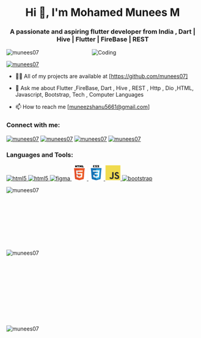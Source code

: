 <h1 align="center">Hi 👋, I'm Mohamed Munees M</h1>
<h3 align="center">A passionate and aspiring flutter developer from India , Dart | Hive | Flutter | FireBase | REST</h3>
<img align="right" alt="Coding" width="280" src="https://c.tenor.com/wA8Gx_UqnY4AAAAC/tenor.gif">

<p align="left"> <img src="https://komarev.com/ghpvc/?username=munees07&label=Profile%20views&color=0e75b6&style=flat" alt="munees07" /> </p>

<p align="left"> <a href="https://www.linkedin.com/in/mohamed-munees07" target="_blank"><img src="https://img.shields.io/twitter/follow/Mohamed Munees?logo=linkedin&style=for-the-badge" alt="munees07" /></a> </p>

- 👨‍💻 All of my projects are available at [https://github.com/munees07]

- 💬 Ask me about  Flutter ,FireBase, Dart , Hive , REST , Http , Dio  ,HTML, Javascript, Bootstrap, Tech , Computer Languages

- 📫 How to reach me  [muneezshanu5661@gmail.com]

<h3 align="left">Connect with me:</h3>
<p align="left">

<a href="https://linkedin.com/in/munees07" target="blank"><img align="center" src="https://raw.githubusercontent.com/rahuldkjain/github-profile-readme-generator/master/src/images/icons/Social/linked-in-alt.svg" alt="munees07" height="30" width="40" /></a>
<a href="https://stackoverflow.com/users/24147048/muneez-shanu" target="blank"><img align="center" src="https://raw.githubusercontent.com/rahuldkjain/github-profile-readme-generator/master/src/images/icons/Social/stack-overflow.svg" alt="munees07" height="30" width="40" /></a>
<a href="https://instagram.com/munees__7" target="blank"><img align="center" src="https://raw.githubusercontent.com/rahuldkjain/github-profile-readme-generator/master/src/images/icons/Social/instagram.svg" alt="munees07" height="30" width="40" /></a>
<a href="https://leetcode.com/Mohamed_Munees_/" target="blank"><img align="center" src="https://raw.githubusercontent.com/rahuldkjain/github-profile-readme-generator/master/src/images/icons/Social/leet-code.svg" alt="munees07" height="30" width="40" /></a>
</p>

<h3 align="left">Languages and Tools:</h3>
<p align="left"><a href="https://dart.dev/" target="_blank" rel="noreferrer"> <img src="https://www.svgrepo.com/show/353631/dart.svg" alt="html5" width="40" height="40"/> </a><a href="https://flutter.dev/" target="_blank" rel="noreferrer"> <img src="https://www.svgrepo.com/show/373604/flutter.svg" alt="html5" width="40" height="40"/> </a><a href="https://www.figma.com/" target="_blank" rel="noreferrer"> <img src="https://www.vectorlogo.zone/logos/figma/figma-icon.svg" alt="figma" width="40" height="40"/></a><a href="https://www.w3.org/html/" target="_blank" rel="noreferrer"> <img src="https://raw.githubusercontent.com/devicons/devicon/master/icons/html5/html5-original-wordmark.svg" alt="html5" width="40" height="40"/> </a><a href="https://www.w3schools.com/css/" target="_blank" rel="noreferrer"> <img src="https://raw.githubusercontent.com/devicons/devicon/master/icons/css3/css3-original-wordmark.svg" alt="css3" width="40" height="40"/> </a><a href="https://developer.mozilla.org/en-US/docs/Web/JavaScript" target="_blank" rel="noreferrer"> <img src="https://raw.githubusercontent.com/devicons/devicon/master/icons/javascript/javascript-original.svg" alt="javascript" width="40" height="40"/> </a><a href="https://getbootstrap.com" target="_blank" rel="noreferrer"> <img src="https://www.svgrepo.com/show/353498/bootstrap.svg" alt="bootstrap" width="40" height="40"/> </a>  

</p>

<p>&nbsp;<img align="left" src="https://github-readme-stats.vercel.app/api/top-langs?username=munees07&show_icons=true&locale=en&layout=compact" alt="munees07" /></p><br><br><br><br><br><br><br>
<p>&nbsp;<img align="left" src="https://github-readme-stats.vercel.app/api?username=munees07&show_icons=true&locale=en" alt="munees07" /></p><br><br><br><br><br><br><br><br><br>
<p>&nbsp;<img align="left" src="https://github-readme-streak-stats.herokuapp.com/?user=munees07&" alt="munees07" /></p>
